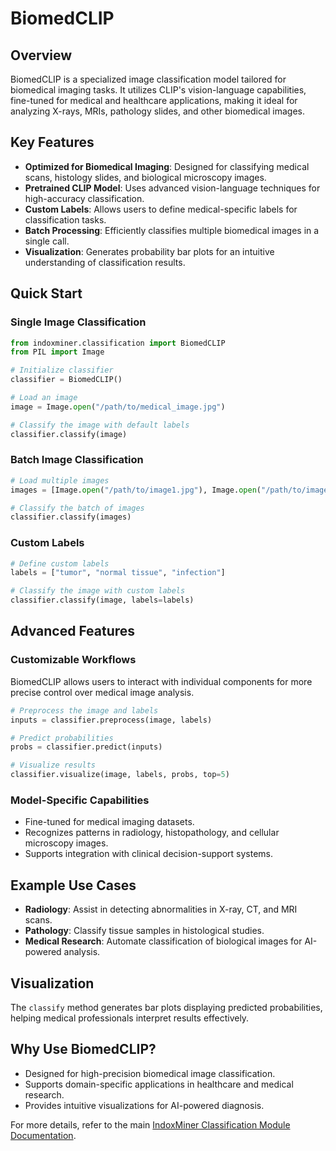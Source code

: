 # BiomedCLIP

## Overview

BiomedCLIP is a specialized image classification model tailored for biomedical imaging tasks. It utilizes CLIP's vision-language capabilities, fine-tuned for medical and healthcare applications, making it ideal for analyzing X-rays, MRIs, pathology slides, and other biomedical images.

## Key Features

- **Optimized for Biomedical Imaging**: Designed for classifying medical scans, histology slides, and biological microscopy images.
- **Pretrained CLIP Model**: Uses advanced vision-language techniques for high-accuracy classification.
- **Custom Labels**: Allows users to define medical-specific labels for classification tasks.
- **Batch Processing**: Efficiently classifies multiple biomedical images in a single call.
- **Visualization**: Generates probability bar plots for an intuitive understanding of classification results.

## Quick Start

### Single Image Classification

```python
from indoxminer.classification import BiomedCLIP
from PIL import Image

# Initialize classifier
classifier = BiomedCLIP()

# Load an image
image = Image.open("/path/to/medical_image.jpg")

# Classify the image with default labels
classifier.classify(image)
```

### Batch Image Classification

```python
# Load multiple images
images = [Image.open("/path/to/image1.jpg"), Image.open("/path/to/image2.jpg")]

# Classify the batch of images
classifier.classify(images)
```

### Custom Labels

```python
# Define custom labels
labels = ["tumor", "normal tissue", "infection"]

# Classify the image with custom labels
classifier.classify(image, labels=labels)
```

## Advanced Features

### Customizable Workflows

BiomedCLIP allows users to interact with individual components for more precise control over medical image analysis.

```python
# Preprocess the image and labels
inputs = classifier.preprocess(image, labels)

# Predict probabilities
probs = classifier.predict(inputs)

# Visualize results
classifier.visualize(image, labels, probs, top=5)
```

### Model-Specific Capabilities

- Fine-tuned for medical imaging datasets.
- Recognizes patterns in radiology, histopathology, and cellular microscopy images.
- Supports integration with clinical decision-support systems.

## Example Use Cases

- **Radiology**: Assist in detecting abnormalities in X-ray, CT, and MRI scans.
- **Pathology**: Classify tissue samples in histological studies.
- **Medical Research**: Automate classification of biological images for AI-powered analysis.

## Visualization

The `classify` method generates bar plots displaying predicted probabilities, helping medical professionals interpret results effectively.

## Why Use BiomedCLIP?

- Designed for high-precision biomedical image classification.
- Supports domain-specific applications in healthcare and medical research.
- Provides intuitive visualizations for AI-powered diagnosis.

For more details, refer to the main [IndoxMiner Classification Module Documentation](./Classification_Module.md).
